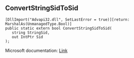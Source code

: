 ## ConvertStringSidToSid

```
[DllImport("Advapi32.dll", SetLastError = true)][return: MarshalAs(UnmanagedType.Bool)]
public static extern bool ConvertStringSidToSid(
   string StringSid,
   out IntPtr Sid
);
```

Microsoft documentation: [Link](https://learn.microsoft.com/en-us/windows/win32/api/sddl/nf-sddl-convertstringsidtosida)
